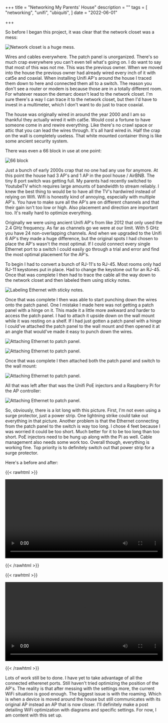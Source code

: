 +++
title = "Networking My Parents' House"
description = ""
tags = [
    "networking", "unifi", "ubiquiti",
]
date = "2022-06-01"

+++

So before I began this project, it was clear that the network closet was a mess:

![Network closet is a huge mess.](/networking/one.jpg)

Wires and cables everywhere. The patch panel is unorganized. There's so much crap everywhere you can't even tell what's going on. I do want to say that most of this was not me. This was the previous owner. When we moved into the house the previous owner had already wired every inch of it with cat5e and coaxial. When installing Unifi AP's around the house I traced them down to here and connected them all to a switch. The reason you don't see a router or modem is because those are in a totally different room. For whatever reason the demarc doesn't lead to the network closet. I'm sure there's a way I can trace it to the network closet, but then I'd have to invest in a multimeter, which I don't want to do just to trace coaxial. 

The house was originally wired in around the year 2000 and I am so thankful they actually wired it with cat5e. Would cost a fortune to have someone come in and rewire everything. Like there's no crawl space or attic that you can lead the wires through. It's all hard wired in. Half the crap on the wall is completely useless. That white mounted container thing is like some ancient security system.

There was even a 66 block in use at one point:

![66 block](/networking/two.jpg)

Just a bunch of early 2000s crap that no one had any use for anymore. At this point the house had 3 AP's and 1 AP in the pool house / AirBNB. The tiny 8 port switch was getting full. My parents had recently switched to YoutubeTV which requires large amounts of bandwidth to stream reliably. I knew the best thing to would be to have all the TV's hardwired instead of relying on Wifi. Wifi is honestly kind of annoying, especially with multiple AP's. You have to make sure all the AP's are on different channels and that their gain isn't too low or high. Also placement and direction are important too. It's really hard to optimize everything. 

Originally we were using ancient Unifi AP's from like 2012 that only used the 2.4 GHz frequency. As far as channels go we were at our limit. With 5 GHz you have 24 non-overlapping channels. And when we upgraded to the Unifi 6 AP's they made a huge difference, but the original spots I had chosen to place the AP's wasn't the most optimal. If I could connect every single Ethernet port to a switch I could easily go through a trial and error and find the most optimal placement for the AP's. 

To begin I had to convert a bunch of RJ-11's to RJ-45. Most rooms only had RJ-11 keystones put in place. Had to change the keystone out for an RJ-45. Once that was complete I then had to trace the cable all the way down to the network closet and then labeled them using sticky notes. 

![Labeling Ethernet with sticky notes.](/networking/three.jpg)

Once that was complete I then was able to start punching down the wires onto the patch panel. One I mistake I made here was not getting a patch panel with a hinge on it. This made it a little more awkward and harder to access the patch panel. I had to attach it upside down on the wall mount while it was resting on a shelf. If I had just gotten a patch panel with a hinge I could've attached the patch panel to the wall mount and then opened it at an angle that would've made it easy to punch down the wires. 

![Attaching Ethernet to patch panel.](/networking/four.jpg)

![Attaching Ethernet to patch panel.](/networking/five.jpg)

Once that was complete I then attached both the patch panel and switch to the wall mount:

![Attaching Ethernet to patch panel.](/networking/six.jpg)

All that was left after that was the Unifi PoE injectors and a Raspberry Pi for the AP controller:

![Attaching Ethernet to patch panel.](/networking/seven.jpg)

So, obviously, there is a lot long with this picture. First, I'm not even using a surge protector, just a power strip. One lightning strike could take out everything in that picture. Another problem is that the Ethernet connecting from the patch panel to the switch is way too long. I chose 4 feet because I was worried it could be too short. Much better for it to be too long than too short. PoE injectors need to be hung up along with the Pi as well. Cable management also needs some work too. Overall though, everything is working fine. Top priority is to definitely switch out that power strip for a surge protector. 

Here's a before and after:

{{< rawhtml >}} 

<video width=100% controls autoplay>
    <source src="/networking/videoone.mp4" type="video/mp4">
    Your browser does not support the video tag.  
</video>

{{< /rawhtml >}}


{{< rawhtml >}} 

<video width=100% controls autoplay>
    <source src="/networking/videotwo.mp4" type="video/mp4">
    Your browser does not support the video tag.  
</video>

{{< /rawhtml >}}

Lots of work still be to done. I have yet to take advantage of all the connected etherenet ports. Still haven't tried optimizing the position of the AP's. The reality is that after messing with the settings more, the current WiFi situation is good enough. The biggest issue is with the roaming. Which is when a device is moved around the house but still communicates with its original AP instead an AP that is now closer. I'll definitely make a post detailing WiFi optimization with diagrams and specific settings. For now, I am content with this set up. 
